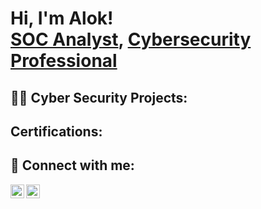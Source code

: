 ﻿<h1>Hi, I'm Alok! <br/><a href="https://github.com/CipherSecPro" target="_blank" rel=">Cyber Security Analyst</a>, <a href="https://github.com/CipherSecPro">SOC Analyst</a>, <a href="https://www.linkedin.com/in/mdalok/">Cybersecurity Professional</a></h1>

<h2>👨‍💻 Cyber Security Projects:</h2>
<!---
- <b>Data Structures and Algorithms Practice (AlgoExpert)</b>
  - [Praciting DS & Algos in Python](https://github.com/CipherSecPro/Algorithms-Practice)
- <b>Full Stack Web App (React, NodeJS, Azure, and Machine Learning Components)</b>
  - [Image Analysis Middleware](https://github.com/CipherSecPro/4chan-Image-Analysis-Middleware-C964) <b><i>(Potentially NSFW)</b></i>
- <b>PowerShell</b>
  - [Windows EventLog: Failed RDP Logins Source IP to full GeoData Conversion](https://github.com/CipherSecPro/Sentinel-Lab)
  - [JWipe (Disk Wiping Utility)](https://github.com/CipherSecPro/Jwipe.PowerShell)
  - [Active Directory Bulk User Creation](https://github.com/CipherSecPro/AD_PS)
  - [FIM (File Integrity Monitor)](https://github.com/CipherSecPro/PowerShell-Integrity-FIM)
- <b>C# (.NET Desktop Applications)</b>
  - [Ransomware Proof of Concept (Encrypter)](https://github.com/CipherSecPro/EncrypterPOC)
  - [Ransomware Proof of Concept (Decrypter)](https://github.com/CipherSecPro/DecrypterPOC)
  - [Keylogger with Email Capability](https://github.com/CipherSecPro/Key-Logger-With-Email)
- <b>Python</b>
  - [Package Delivery Application (Datastructures and Algorithms Demo)](https://github.com/CipherSecPro/Package-Delivery-Pathfinding-Algorithm)
--->
<h2> Certifications:</h2>
<!---
<h2>📺 Popular YouTube Videos</h2>
--->
<!---
- [How to get into Cybersecurity Starting From Zero](https://www.youtube.com/watch?v=a83ASGn_V_s)
- [A Day in the Life of a Cybersecurity Anayst](https://www.youtube.com/watch?v=uHy3oM7NnoU)
- [How to Create a KeyLogger (C#)](https://www.youtube.com/watch?v=N-L9hklSlNk)
- [Ransomware Demonstration (C#)](https://www.youtube.com/watch?v=OfvdQeh79s0)
- [Is WGU Legit?](https://www.youtube.com/watch?v=E2MwRWxDBkA)
--->
<h2> 🤳 Connect with me:</h2>

[<img align="left" alt="Alok | Twitter" width="22px" src="https://upload.wikimedia.org/wikipedia/commons/thumb/c/ce/X_logo_2023.svg/2267px-X_logo_2023.svg.png" />][twitter]
[<img align="left" alt="Alok | LinkedIn" width="22px" src="https://upload.wikimedia.org/wikipedia/commons/thumb/8/81/LinkedIn_icon.svg/2048px-LinkedIn_icon.svg.png" />][linkedin]
<!---
[<img align="left" alt="Alok | YouTube" width="22px" src="https://cdn.jsdelivr.net/npm/simple-icons@v3/icons/youtube.svg" />][youtube]
[<img align="left" alt="Alok | Instagram" width="22px" src="https://cdn.jsdelivr.net/npm/simple-icons@v3/icons/instagram.svg" />][instagram]
--->
[twitter]: https://twitter.com/IsmailAlok
[linkedin]: https://www.linkedin.com/in/mdalok/
<!---
[youtube]: https://www.youtube.com/c/Alok
[instagram]: https://www.instagram.com/Alok/
--->


<!---
CipherSecPro/CipherSecPro is a ✨ special ✨ repository because its `README.md` (this file) appears on your GitHub profile.
You can click the Preview link to take a look at your changes.
--->

